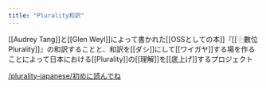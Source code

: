 ```yaml
---
title: "Plurality和訳"
---
```


[[Audrey Tang]]と[[Glen Weyl]]によって書かれた[[OSSとしての本]]『[[⿻數位 Plurality]]』の和訳することと、和訳を[[ダシ]]にして[[ワイガヤ]]する場を作ることによって日本における[[Plurality]]の[[理解]]を[[底上げ]]するプロジェクト

[/plurality-japanese/初めに読んでね](https://scrapbox.io/plurality-japanese/初めに読んでね)
